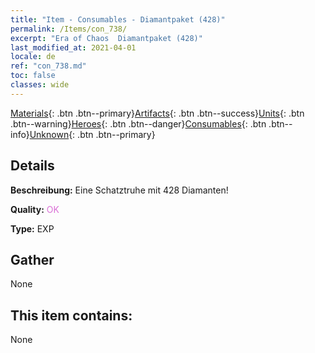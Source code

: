 ```yaml
---
title: "Item - Consumables - Diamantpaket (428)"
permalink: /Items/con_738/
excerpt: "Era of Chaos  Diamantpaket (428)"
last_modified_at: 2021-04-01
locale: de
ref: "con_738.md"
toc: false
classes: wide
---
```

 [Materials](/de/Items/){: .btn .btn--primary}[Artifacts](/de/Items/Artifacts/){: .btn .btn--success}[Units](/de/Items/Units/){: .btn .btn--warning}[Heroes](/de/Items/Heroes/){: .btn .btn--danger}[Consumables](/de/Items/Consumables/){: .btn .btn--info}[Unknown](/de/Items/Unknown/){: .btn .btn--primary}

## Details
 **Beschreibung:** Eine Schatztruhe mit 428 Diamanten!

 **Quality:** <span style="color: #DA70D6">OK</span>

 **Type:** EXP

## Gather

  None

## This item contains:

  None

